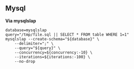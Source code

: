 ## Mysql

**Via mysqlslap**
```shell script
database=mysqlslap
query="/tmp/file.sql || SELECT * FROM table WHERE 1=1"
mysqlslap --create-schema="${database}" \
    --delimiter=";" \
    --query="${query}" \
    --concurrency=${concurrency:-10} \
    --iterations=${iterations:-100} \
    --no-drop
```
